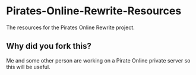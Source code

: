 # Pirates-Online-Rewrite-Resources
The resources for the Pirates Online Rewrite project.

## Why did you fork this?
Me and some other person are working on a Pirate Online private server so this will be useful.
